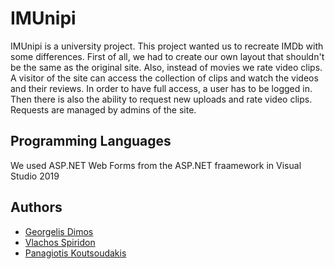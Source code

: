 # IMUnipi

IMUnipi is a university project. This project wanted us to recreate IMDb with some differences. First of all, we had to create our own layout that shouldn't be the same as the original site. Also, instead of movies we rate video clips. A visitor of the site can access the collection of clips and watch the videos and their reviews. In order to have full access, a user has to be logged in. Then there is also the ability to request new uploads and rate video clips. Requests are managed by admins of the site.


## Programming Languages

We used ASP.NET Web Forms from the ASP.NET fraamework in Visual Studio 2019

## Authors

- [Georgelis Dimos](https://github.com/geo-di)
- [Vlachos Spiridon](https://github.com/spirosvl999)
- [Panagiotis Koutsoudakis](https://github.com/panagiotiskout)
